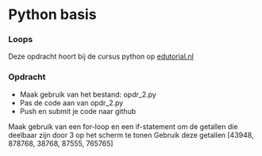 # Python basis

### Loops
Deze opdracht hoort bij de cursus python op [edutorial.nl](https://www.edutorial.nl/course/python)

### Opdracht

* Maak gebruik van het bestand: opdr_2.py
* Pas de code aan van opdr_2.py
* Push en submit je code naar github

Maak gebruik van een for-loop en een if-statement om de getallen die deelbaar zijn door 3 op het scherm te tonen
Gebruik deze getallen [43948, 878768, 38768, 87555, 765765]

